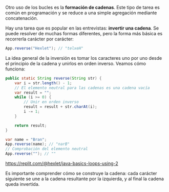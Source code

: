 Otro uso de los bucles es la **formación de cadenas**. Este tipo de tarea es común en programación y se reduce a una simple agregación mediante concatenación.

Hay una tarea que es popular en las entrevistas: **invertir una cadena**. Se puede resolver de muchas formas diferentes, pero la forma más básica es recorrerla carácter por carácter:

```java
App.reverse("Hexlet"); // "telxeH"
```

La idea general de la inversión es tomar los caracteres uno por uno desde el principio de la cadena y unirlos en orden inverso. Veamos cómo funciona:

```java
public static String reverse(String str) {
    var i = str.length() - 1;
    // El elemento neutral para las cadenas es una cadena vacía
    var result = "";
    while (i >= 0) {
        // Unir en orden inverso
        result = result + str.charAt(i);
        i -= 1;
    }

    return result;
}

var name = "Bran";
App.reverse(name); // "narB"
// Comprobación del elemento neutral
App.reverse(""); // ""
```

https://replit.com/@hexlet/java-basics-loops-using-2

Es importante comprender cómo se construye la cadena: cada carácter siguiente se une a la cadena resultante por la izquierda, y al final la cadena queda invertida.
